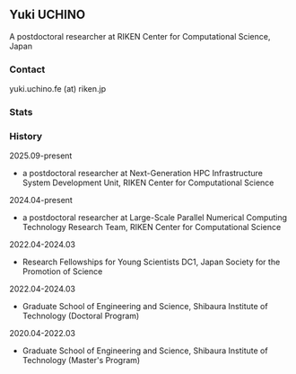 ## Yuki UCHINO

A postdoctoral researcher at RIKEN Center for Computational Science, Japan

### Contact

yuki.uchino.fe (at) riken.jp

### Stats


### History

2025.09-present
- a postdoctoral researcher at Next-Generation HPC Infrastructure System Development Unit, RIKEN Center for Computational Science

2024.04-present
- a postdoctoral researcher at Large-Scale Parallel Numerical Computing Technology Research Team, RIKEN Center for Computational Science

2022.04-2024.03
- Research Fellowships for Young Scientists DC1, Japan Society for the Promotion of Science

2022.04-2024.03
- Graduate School of Engineering and Science, Shibaura Institute of Technology (Doctoral Program)

2020.04-2022.03
- Graduate School of Engineering and Science, Shibaura Institute of Technology (Master's Program)
